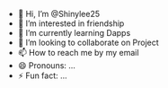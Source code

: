 - 👋 Hi, I’m @Shinylee25
- 👀 I’m interested in friendship
- 🌱 I’m currently learning Dapps
- 💞️ I’m looking to collaborate on Project
- 📫 How to reach me by my email
- 😄 Pronouns: ...
- ⚡ Fun fact: ...

<!---
Shinylee25/Shinylee25 is a ✨ special ✨ repository because its `README.md` (this file) appears on your GitHub profile.
You can click the Preview link to take a look at your changes.
--->
